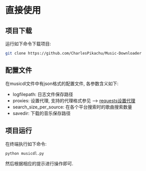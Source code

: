 # 直接使用

## 项目下载
运行如下命令下载项目:
```sh
git clone https://github.com/CharlesPikachu/Music-Downloader
```

## 配置文件
在musicdl文件中有json格式的配置文件, 各参数含义如下:
- logfilepath: 日志文件保存路径
- proxies: 设置代理, 支持的代理格式参见 ——> [requests设置代理](https://requests.readthedocs.io/en/master/user/advanced/#proxies)
- search_size_per_source: 在各个平台搜索时的歌曲搜索数量
- savedir: 下载的音乐保存路径

## 项目运行
在终端执行如下命令:
```sh
python musicdl.py
```
然后根据相应的提示进行操作即可.